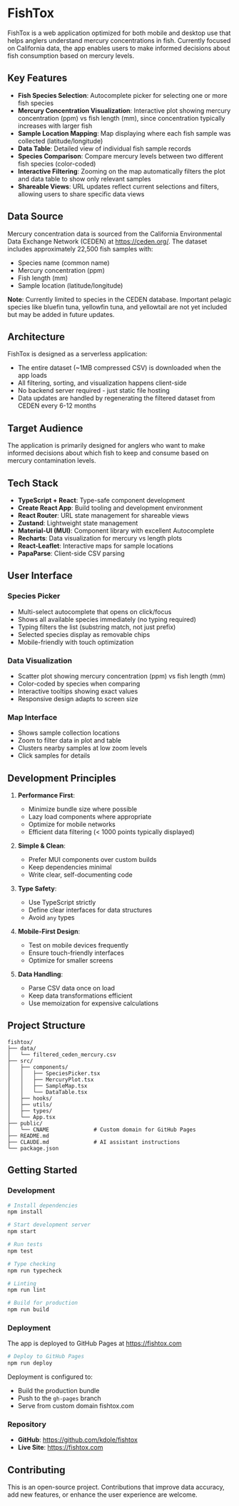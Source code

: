 # FishTox

FishTox is a web application optimized for both mobile and desktop use that helps anglers understand mercury concentrations in fish. Currently focused on California data, the app enables users to make informed decisions about fish consumption based on mercury levels.

## Key Features

- **Fish Species Selection**: Autocomplete picker for selecting one or more fish species
- **Mercury Concentration Visualization**: Interactive plot showing mercury concentration (ppm) vs fish length (mm), since concentration typically increases with larger fish
- **Sample Location Mapping**: Map displaying where each fish sample was collected (latitude/longitude)
- **Data Table**: Detailed view of individual fish sample records
- **Species Comparison**: Compare mercury levels between two different fish species (color-coded)
- **Interactive Filtering**: Zooming on the map automatically filters the plot and data table to show only relevant samples
- **Shareable Views**: URL updates reflect current selections and filters, allowing users to share specific data views

## Data Source

Mercury concentration data is sourced from the California Environmental Data Exchange Network (CEDEN) at https://ceden.org/. The dataset includes approximately 22,500 fish samples with:
- Species name (common name)
- Mercury concentration (ppm)
- Fish length (mm)
- Sample location (latitude/longitude)

**Note**: Currently limited to species in the CEDEN database. Important pelagic species like bluefin tuna, yellowfin tuna, and yellowtail are not yet included but may be added in future updates.

## Architecture

FishTox is designed as a serverless application:
- The entire dataset (~1MB compressed CSV) is downloaded when the app loads
- All filtering, sorting, and visualization happens client-side
- No backend server required - just static file hosting
- Data updates are handled by regenerating the filtered dataset from CEDEN every 6-12 months

## Target Audience

The application is primarily designed for anglers who want to make informed decisions about which fish to keep and consume based on mercury contamination levels.

## Tech Stack

- **TypeScript + React**: Type-safe component development
- **Create React App**: Build tooling and development environment
- **React Router**: URL state management for shareable views
- **Zustand**: Lightweight state management
- **Material-UI (MUI)**: Component library with excellent Autocomplete
- **Recharts**: Data visualization for mercury vs length plots
- **React-Leaflet**: Interactive maps for sample locations
- **PapaParse**: Client-side CSV parsing

## User Interface

### Species Picker
- Multi-select autocomplete that opens on click/focus
- Shows all available species immediately (no typing required)
- Typing filters the list (substring match, not just prefix)
- Selected species display as removable chips
- Mobile-friendly with touch optimization

### Data Visualization
- Scatter plot showing mercury concentration (ppm) vs fish length (mm)
- Color-coded by species when comparing
- Interactive tooltips showing exact values
- Responsive design adapts to screen size

### Map Interface
- Shows sample collection locations
- Zoom to filter data in plot and table
- Clusters nearby samples at low zoom levels
- Click samples for details

## Development Principles

1. **Performance First**: 
   - Minimize bundle size where possible
   - Lazy load components where appropriate
   - Optimize for mobile networks
   - Efficient data filtering (< 1000 points typically displayed)

2. **Simple & Clean**:
   - Prefer MUI components over custom builds
   - Keep dependencies minimal
   - Write clear, self-documenting code

3. **Type Safety**:
   - Use TypeScript strictly
   - Define clear interfaces for data structures
   - Avoid `any` types

4. **Mobile-First Design**:
   - Test on mobile devices frequently
   - Ensure touch-friendly interfaces
   - Optimize for smaller screens

5. **Data Handling**:
   - Parse CSV data once on load
   - Keep data transformations efficient
   - Use memoization for expensive calculations

## Project Structure

```
fishtox/
├── data/
│   └── filtered_ceden_mercury.csv
├── src/
│   ├── components/
│   │   ├── SpeciesPicker.tsx
│   │   ├── MercuryPlot.tsx
│   │   ├── SampleMap.tsx
│   │   └── DataTable.tsx
│   ├── hooks/
│   ├── utils/
│   ├── types/
│   └── App.tsx
├── public/
│   └── CNAME              # Custom domain for GitHub Pages
├── README.md
├── CLAUDE.md              # AI assistant instructions
└── package.json
```

## Getting Started

### Development

```bash
# Install dependencies
npm install

# Start development server
npm start

# Run tests
npm test

# Type checking
npm run typecheck

# Linting
npm run lint

# Build for production
npm run build
```

### Deployment

The app is deployed to GitHub Pages at https://fishtox.com

```bash
# Deploy to GitHub Pages
npm run deploy
```

Deployment is configured to:
- Build the production bundle
- Push to the `gh-pages` branch
- Serve from custom domain fishtox.com

### Repository

- **GitHub**: https://github.com/kdole/fishtox
- **Live Site**: https://fishtox.com

## Contributing

This is an open-source project. Contributions that improve data accuracy, add new features, or enhance the user experience are welcome.